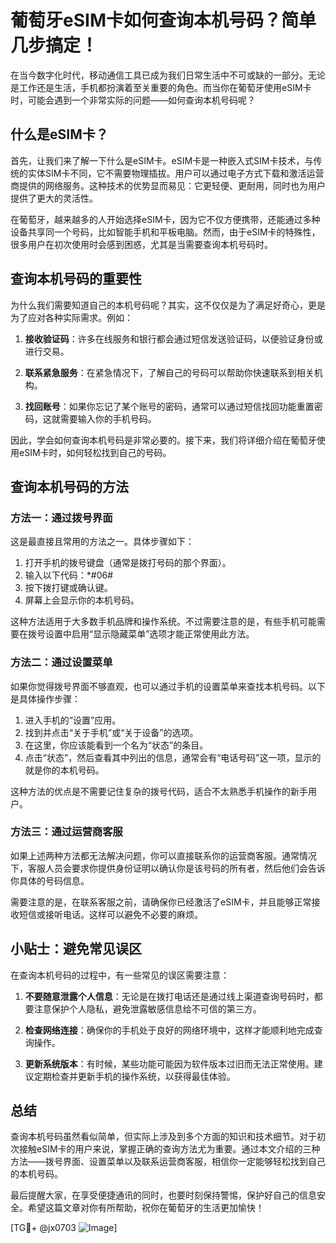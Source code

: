 # 葡萄牙eSIM卡如何查询本机号码？简单几步搞定！

在当今数字化时代，移动通信工具已成为我们日常生活中不可或缺的一部分。无论是工作还是生活，手机都扮演着至关重要的角色。而当你在葡萄牙使用eSIM卡时，可能会遇到一个非常实际的问题——如何查询本机号码呢？

## 什么是eSIM卡？

首先，让我们来了解一下什么是eSIM卡。eSIM卡是一种嵌入式SIM卡技术，与传统的实体SIM卡不同，它不需要物理插拔。用户可以通过电子方式下载和激活运营商提供的网络服务。这种技术的优势显而易见：它更轻便、更耐用，同时也为用户提供了更大的灵活性。

在葡萄牙，越来越多的人开始选择eSIM卡，因为它不仅方便携带，还能通过多种设备共享同一个号码，比如智能手机和平板电脑。然而，由于eSIM卡的特殊性，很多用户在初次使用时会感到困惑，尤其是当需要查询本机号码时。

## 查询本机号码的重要性

为什么我们需要知道自己的本机号码呢？其实，这不仅仅是为了满足好奇心，更是为了应对各种实际需求。例如：

1. **接收验证码**：许多在线服务和银行都会通过短信发送验证码，以便验证身份或进行交易。
   
2. **联系紧急服务**：在紧急情况下，了解自己的号码可以帮助你快速联系到相关机构。

3. **找回账号**：如果你忘记了某个账号的密码，通常可以通过短信找回功能重置密码，这就需要输入你的手机号码。

因此，学会如何查询本机号码是非常必要的。接下来，我们将详细介绍在葡萄牙使用eSIM卡时，如何轻松找到自己的号码。

## 查询本机号码的方法

### 方法一：通过拨号界面

这是最直接且常用的方法之一。具体步骤如下：

1. 打开手机的拨号键盘（通常是拨打号码的那个界面）。
2. 输入以下代码：*#06#
3. 按下拨打键或确认键。
4. 屏幕上会显示你的本机号码。

这种方法适用于大多数手机品牌和操作系统。不过需要注意的是，有些手机可能需要在拨号设置中启用“显示隐藏菜单”选项才能正常使用此方法。

### 方法二：通过设置菜单

如果你觉得拨号界面不够直观，也可以通过手机的设置菜单来查找本机号码。以下是具体操作步骤：

1. 进入手机的“设置”应用。
2. 找到并点击“关于手机”或“关于设备”的选项。
3. 在这里，你应该能看到一个名为“状态”的条目。
4. 点击“状态”，然后查看其中列出的信息，通常会有“电话号码”这一项，显示的就是你的本机号码。

这种方法的优点是不需要记住复杂的拨号代码，适合不太熟悉手机操作的新手用户。

### 方法三：通过运营商客服

如果上述两种方法都无法解决问题，你可以直接联系你的运营商客服。通常情况下，客服人员会要求你提供身份证明以确认你是该号码的所有者，然后他们会告诉你具体的号码信息。

需要注意的是，在联系客服之前，请确保你已经激活了eSIM卡，并且能够正常接收短信或接听电话。这样可以避免不必要的麻烦。

## 小贴士：避免常见误区

在查询本机号码的过程中，有一些常见的误区需要注意：

1. **不要随意泄露个人信息**：无论是在拨打电话还是通过线上渠道查询号码时，都要注意保护个人隐私，避免泄露敏感信息给不可信的第三方。
   
2. **检查网络连接**：确保你的手机处于良好的网络环境中，这样才能顺利地完成查询操作。

3. **更新系统版本**：有时候，某些功能可能因为软件版本过旧而无法正常使用。建议定期检查并更新手机的操作系统，以获得最佳体验。

## 总结

查询本机号码虽然看似简单，但实际上涉及到多个方面的知识和技术细节。对于初次接触eSIM卡的用户来说，掌握正确的查询方法尤为重要。通过本文介绍的三种方法——拨号界面、设置菜单以及联系运营商客服，相信你一定能够轻松找到自己的本机号码。

最后提醒大家，在享受便捷通讯的同时，也要时刻保持警惕，保护好自己的信息安全。希望这篇文章对你有所帮助，祝你在葡萄牙的生活更加愉快！

[TG💪+ @jx0703 ![Image](https://github.com/user-attachments/assets/dbca1d08-cadb-493c-b0ec-ad6f7a83f270)]
